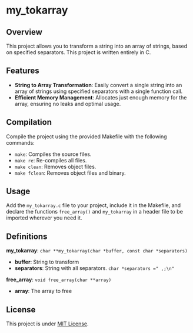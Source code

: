 
# my_tokarray

## Overview
This project allows you to transform a string into an array of strings, based on specified separators. This project is written entirely in C.

## Features
- **String to Array Transformation**: Easily convert a single string into an array of strings using specified separators with a single function call.
- **Efficient Memory Management**: Allocates just enough memory for the array, ensuring no leaks and optimal usage.

## Compilation
Compile the project using the provided Makefile with the following commands:
- `make`: Compiles the source files.
- `make re`: Re-compiles all files.
- `make clean`: Removes object files.
- `make fclean`: Removes object files and binary.

## Usage
Add the ```my_tokarray.c``` file to your project, include it in the Makefile, and declare the functions ```free_array()``` and ```my_tokarray``` in a header file to be imported wherever you need it.

## Definitions
**my_tokarray**:
```char **my_tokarray(char *buffer, const char *separators)```  
- **buffer**: String to transform  
- **separators**: String with all separators. ```char *separators =" ,;\n"```

**free_array**:
```void free_array(char **array)```  
- **array**: The array to free 

## License
This project is under [MIT License](https://github.com/Fohz67/my_tokarray/main/LICENSE).
